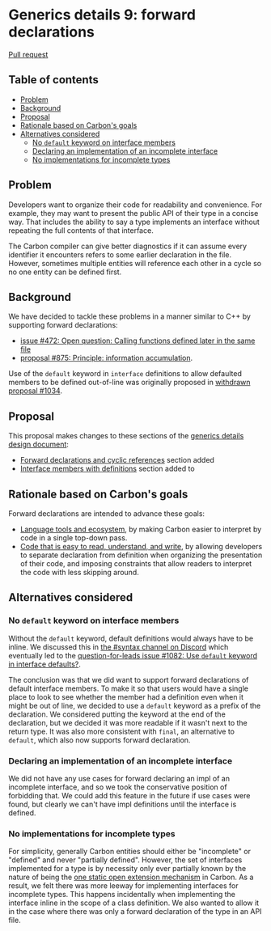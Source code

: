 # Generics details 9: forward declarations

<!--
Part of the Carbon Language project, under the Apache License v2.0 with LLVM
Exceptions. See /LICENSE for license information.
SPDX-License-Identifier: Apache-2.0 WITH LLVM-exception
-->

[Pull request](https://github.com/carbon-language/carbon-lang/pull/1084)

<!-- toc -->

## Table of contents

-   [Problem](#problem)
-   [Background](#background)
-   [Proposal](#proposal)
-   [Rationale based on Carbon's goals](#rationale-based-on-carbons-goals)
-   [Alternatives considered](#alternatives-considered)
    -   [No `default` keyword on interface members](#no-default-keyword-on-interface-members)
    -   [Declaring an implementation of an incomplete interface](#declaring-an-implementation-of-an-incomplete-interface)
    -   [No implementations for incomplete types](#no-implementations-for-incomplete-types)

<!-- tocstop -->

## Problem

Developers want to organize their code for readability and convenience. For
example, they may want to present the public API of their type in a concise way.
That includes the ability to say a type implements an interface without
repeating the full contents of that interface.

The Carbon compiler can give better diagnostics if it can assume every
identifier it encounters refers to some earlier declaration in the file.
However, sometimes multiple entities will reference each other in a cycle so no
one entity can be defined first.

## Background

We have decided to tackle these problems in a manner similar to C++ by
supporting forward declarations:

-   [issue #472: Open question: Calling functions defined later in the same file](https://github.com/carbon-language/carbon-lang/issues/472)
-   [proposal #875: Principle: information accumulation](https://github.com/carbon-language/carbon-lang/pull/875).

Use of the `default` keyword in `interface` definitions to allow defaulted
members to be defined out-of-line was originally proposed in
[withdrawn proposal #1034](https://github.com/carbon-language/carbon-lang/pull/1034).

## Proposal

This proposal makes changes to these sections of the
[generics details design document](/docs/design/generics/details.md):

-   [Forward declarations and cyclic references](/docs/design/generics/details.md#forward-declarations-and-cyclic-references)
    section added
-   [Interface members with definitions](/docs/design/generics/details.md#interface-members-with-definitions)
    section added to

## Rationale based on Carbon's goals

Forward declarations are intended to advance these goals:

-   [Language tools and ecosystem](/docs/project/goals.md#language-tools-and-ecosystem),
    by making Carbon easier to interpret by code in a single top-down pass.
-   [Code that is easy to read, understand, and write](/docs/project/goals.md#code-that-is-easy-to-read-understand-and-write),
    by allowing developers to separate declaration from definition when
    organizing the presentation of their code, and imposing constraints that
    allow readers to interpret the code with less skipping around.

## Alternatives considered

### No `default` keyword on interface members

Without the `default` keyword, default definitions would always have to be
inline. We discussed this in
[the #syntax channel on Discord](https://discord.com/channels/655572317891461132/709488742942900284/941408009689641010)
which eventually led to the
[question-for-leads issue #1082: Use `default` keyword in interface defaults?](https://github.com/carbon-language/carbon-lang/issues/1082).

The conclusion was that we did want to support forward declarations of default
interface members. To make it so that users would have a single place to look to
see whether the member had a definition even when it might be out of line, we
decided to use a `default` keyword as a prefix of the declaration. We considered
putting the keyword at the end of the declaration, but we decided it was more
readable if it wasn't next to the return type. It was also more consistent with
`final`, an alternative to `default`, which also now supports forward
declaration.

### Declaring an implementation of an incomplete interface

We did not have any use cases for forward declaring an impl of an incomplete
interface, and so we took the conservative position of forbidding that. We could
add this feature in the future if use cases were found, but clearly we can't
have impl definitions until the interface is defined.

### No implementations for incomplete types

For simplicity, generally Carbon entities should either be "incomplete" or
"defined" and never "partially defined". However, the set of interfaces
implemented for a type is by necessity only ever partially known by the nature
of being the
[one static open extension mechanism](https://github.com/carbon-language/carbon-lang/pull/998)
in Carbon. As a result, we felt there was more leeway for implementing
interfaces for incomplete types. This happens incidentally when implementing the
interface inline in the scope of a class definition. We also wanted to allow it
in the case where there was only a forward declaration of the type in an API
file.

